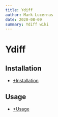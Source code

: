 ```yaml
---
title: Ydiff
author: Mark Lucernas
date: 2020-08-09
summary: Ydiff wiki
---
```



# Ydiff

## Installation

  - [+Installation](installation)


## Usage

  - [+Usage](usage)


